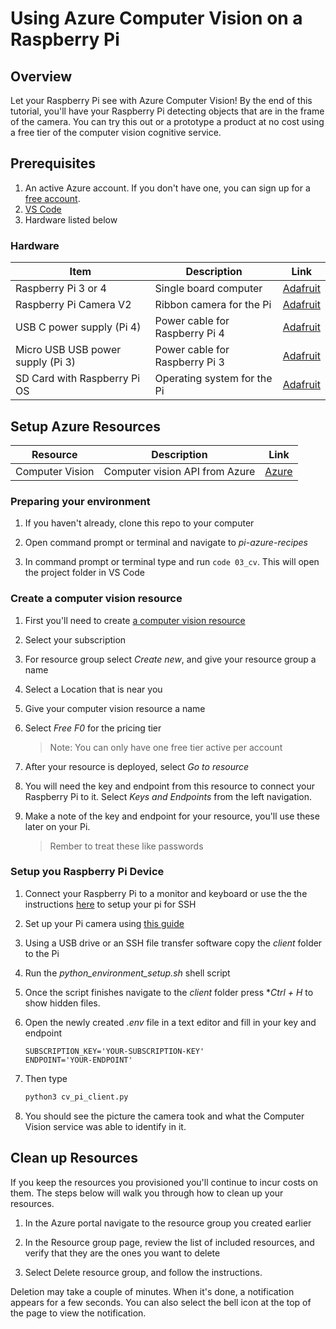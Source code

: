# Using Azure Computer Vision on a Raspberry Pi

## Overview

Let your Raspberry Pi see with Azure Computer Vision! By the end of this tutorial, you'll have your Raspberry Pi detecting objects that are in the frame of the camera. You can try this out or a prototype a product at no cost using a free tier of the computer vision cognitive service.

## Prerequisites

1. An active Azure account. If you don't have one, you can sign up for a [free account](https://azure.microsoft.com/free/).
1. [VS Code](https://code.visualstudio.com/Download)
1. Hardware listed below

### Hardware

| Item | Description | Link |
|-|-|-|
| Raspberry Pi 3 or 4 | Single board computer | [Adafruit](https://www.adafruit.com/product/4292) |
| Raspberry Pi Camera V2 | Ribbon camera for the Pi | [Adafruit](https://www.adafruit.com/product/3099) |
| USB C power supply (Pi 4) | Power cable for Raspberry Pi 4 | [Adafruit](https://www.adafruit.com/product/4298) |
| Micro USB USB power supply (Pi 3) | Power cable for Raspberry Pi 3 | [Adafruit](https://www.adafruit.com/product/1995) |
| SD Card with Raspberry Pi OS | Operating system for the Pi | [Adafruit](https://www.adafruit.com/product/2820) |

## Setup Azure Resources

| Resource | Description | Link |
|-|-|-|
| Computer Vision | Computer vision API from Azure | [Azure](https://azure.microsoft.com/en-us/services/cognitive-services/computer-vision/) |

### Preparing your environment

1. If you haven't already, clone this repo to your computer

1. Open command prompt or terminal and navigate to *pi-azure-recipes*

1. In command prompt or terminal type and run ```code 03_cv```. This will open the project folder in VS Code

### Create a computer vision resource

1. First you'll need to create [a computer vision resource](https://ms.portal.azure.com/#create/Microsoft.CognitiveServicesComputerVision)

1. Select your subscription 

1. For resource group select *Create new*, and give your resource group a name

1. Select a Location that is near you

1. Give your computer vision resource a name

1. Select *Free F0* for the pricing tier
    > Note: You can only have one free tier active per account

1. After your resource is deployed, select *Go to resource*

1. You will need the key and endpoint from this resource to connect your Raspberry Pi to it. Select *Keys and Endpoints* from the left navigation.

1. Make a note of the key and endpoint for your resource, you'll use these later on your Pi.
    > Rember to treat these like passwords


### Setup you Raspberry Pi Device

1. Connect your Raspberry Pi to a monitor and keyboard or use the the instructions [here](https://github.com/microsoft/rpi-resources/tree/master/headless-setup) to setup your pi for SSH

1. Set up your Pi camera using [this guide](https://www.raspberrypi.org/documentation/configuration/camera.md)

1. Using a USB drive or an SSH file transfer software copy the *client* folder to the Pi

1. Run the *python_environment_setup.sh* shell script

1. Once the script finishes navigate to the *client* folder press **Ctrl + H* to show hidden files.

1. Open the newly created *.env* file in a text editor and fill in your key and endpoint
    ```
    SUBSCRIPTION_KEY='YOUR-SUBSCRIPTION-KEY'
    ENDPOINT='YOUR-ENDPOINT'
    ```

1. Then type
    ```sh
    python3 cv_pi_client.py
    ```

1. You should see the picture the camera took and what the Computer Vision service was able to identify in it.

## Clean up Resources

If you keep the resources you provisioned you'll continue to incur costs on them. The steps below will walk you through how to clean up your resources.

1. In the Azure portal navigate to the resource group you created earlier

1. In the Resource group page, review the list of included resources, and verify that they are the ones you want to delete

1. Select Delete resource group, and follow the instructions.

Deletion may take a couple of minutes. When it's done, a notification appears for a few seconds. You can also select the bell icon at the top of the page to view the notification.
